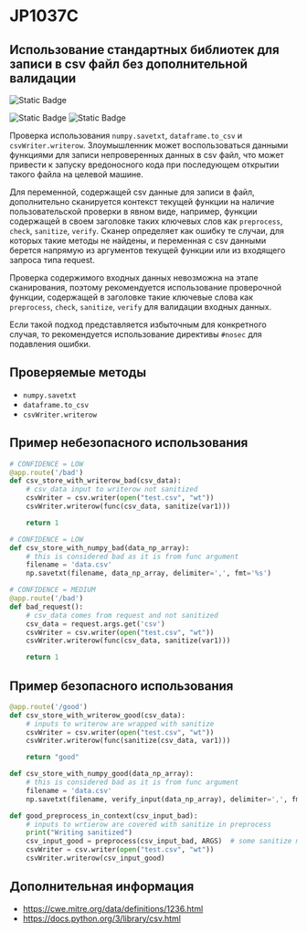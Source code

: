 # JP1037C
## Использование стандартных библиотек для записи в csv файл без дополнительной валидации

![Static Badge](https://img.shields.io/badge/%D0%A1%D1%82%D0%B5%D0%BF%D0%B5%D0%BD%D1%8C%20%D0%BA%D1%80%D0%B8%D1%82%D0%B8%D1%87%D0%BD%D0%BE%D1%81%D1%82%D0%B8-%D1%81%D1%80%D0%B5%D0%B4%D0%BD%D1%8F%D1%8F-orange?style=for-the-badge)

![Static Badge](https://img.shields.io/badge/%D0%94%D0%BE%D1%81%D1%82%D0%BE%D0%B2%D0%B5%D1%80%D0%BD%D0%BE%D1%81%D1%82%D1%8C%20%D0%BE%D0%BF%D1%80%D0%B5%D0%B4%D0%B5%D0%BB%D0%B5%D0%BD%D0%B8%D1%8F-%D0%BD%D0%B8%D0%B7%D0%BA%D0%B0%D1%8F-mediumblue?style=for-the-badge)
![Static Badge](https://img.shields.io/badge/%D0%94%D0%BE%D1%81%D1%82%D0%BE%D0%B2%D0%B5%D1%80%D0%BD%D0%BE%D1%81%D1%82%D1%8C%20%D0%BE%D0%BF%D1%80%D0%B5%D0%B4%D0%B5%D0%BB%D0%B5%D0%BD%D0%B8%D1%8F-%D1%81%D1%80%D0%B5%D0%B4%D0%BD%D1%8F%D1%8F-orange?style=for-the-badge)

Проверка использования `numpy.savetxt`, `dataframe.to_csv` и `csvWriter.writerow`.
Злоумышленник может воспользоваться данными функциями для записи непроверенных данных в csv файл,
что может привести к запуску вредоносного кода при последующем открытии такого файла на целевой машине.


Для переменной, содержащей csv данные для записи в файл, дополнительно сканируется контекст текущей функции на наличие пользовательской проверки в явном виде,
например, функции содержащей в своем заголовке таких ключевых слов как `preprocess`, `check`, `sanitize`, `verify`.
Сканер определяет как ошибку те случаи, для которых такие методы не найдены,
и переменная с csv данными берется напрямую из аргументов текущей функции или из входящего запроса типа request.

Проверка содержимого входных данных невозможна на этапе сканирования,
поэтому рекомендуется использование проверочной функции, содержащей в заголовке такие ключевые слова как `preprocess`, `check`, `sanitize`, `verify`
для валидации входных данных.

Если такой подход представляется избыточным для конкретного случая, то рекомендуется использование директивы `#nosec` для подавления ошибки.

## Проверяемые методы

* `numpy.savetxt`
* `dataframe.to_csv`
* `csvWriter.writerow`

## Пример небезопасного использования

```python linenums="1"
# CONFIDENCE = LOW
@app.route('/bad')
def csv_store_with_writerow_bad(csv_data):
    # csv_data input to writerow not sanitized
    csvWriter = csv.writer(open("test.csv", "wt"))
    csvWriter.writerow(func(csv_data, sanitize(var1)))

    return 1
```

```python linenums="1"
# CONFIDENCE = LOW
def csv_store_with_numpy_bad(data_np_array):
    # this is considered bad as it is from func argument
    filename = 'data.csv'
    np.savetxt(filename, data_np_array, delimiter=',', fmt='%s')
```

```python linenums="1"
# CONFIDENCE = MEDIUM
@app.route('/bad')
def bad_request():
    # csv_data comes from request and not sanitized
    csv_data = request.args.get('csv')
    csvWriter = csv.writer(open("test.csv", "wt"))
    csvWriter.writerow(func(csv_data, sanitize(var1)))

    return 1
```



## Пример безопасного использования

```python linenums="1"
@app.route('/good')
def csv_store_with_writerow_good(csv_data):
    # inputs to writerow are wrapped with sanitize
    csvWriter = csv.writer(open("test.csv", "wt"))
    csvWriter.writerow(func(sanitize(csv_data, var1)))

    return "good"
```

```python linenums="1"
def csv_store_with_numpy_good(data_np_array):
    # this is considered bad as it is from func argument
    filename = 'data.csv'
    np.savetxt(filename, verify_input(data_np_array), delimiter=',', fmt='%s')
```

```python linenums="1"
def good_preprocess_in_context(csv_input_bad):
    # inputs to wrtierow are covered with sanitize in preprocess
    print("Writing sanitized")
    csv_input_good = preprocess(csv_input_bad, ARGS)  # some sanitize method
    csvWriter = csv.writer(open("test.csv", "wt"))
    csvWriter.writerow(csv_input_good)
```

## Дополнительная информация

* <https://cwe.mitre.org/data/definitions/1236.html>
* <https://docs.python.org/3/library/csv.html>

